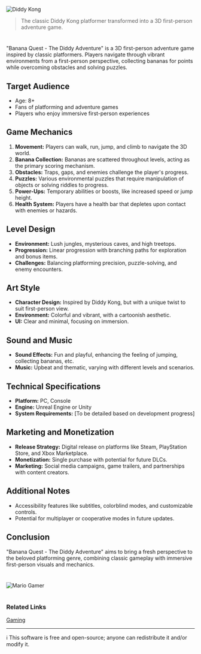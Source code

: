 ![Diddy Kong](https://github.com/sourceduty/Diddy_Kong/assets/123030236/7cec8ef5-54b6-4793-b9e6-30b5142ab89a)

> The classic Diddy Kong platformer transformed into a 3D first-person adventure game.

#

"Banana Quest - The Diddy Adventure" is a 3D first-person adventure game inspired by classic platformers. Players navigate through vibrant environments from a first-person perspective, collecting bananas for points while overcoming obstacles and solving puzzles.

## Target Audience
- Age: 8+
- Fans of platforming and adventure games
- Players who enjoy immersive first-person experiences

## Game Mechanics
1. **Movement:** Players can walk, run, jump, and climb to navigate the 3D world.
2. **Banana Collection:** Bananas are scattered throughout levels, acting as the primary scoring mechanism.
3. **Obstacles:** Traps, gaps, and enemies challenge the player's progress.
4. **Puzzles:** Various environmental puzzles that require manipulation of objects or solving riddles to progress.
5. **Power-Ups:** Temporary abilities or boosts, like increased speed or jump height.
6. **Health System:** Players have a health bar that depletes upon contact with enemies or hazards.

## Level Design
- **Environment:** Lush jungles, mysterious caves, and high treetops.
- **Progression:** Linear progression with branching paths for exploration and bonus items.
- **Challenges:** Balancing platforming precision, puzzle-solving, and enemy encounters.

## Art Style
- **Character Design:** Inspired by Diddy Kong, but with a unique twist to suit first-person view.
- **Environment:** Colorful and vibrant, with a cartoonish aesthetic.
- **UI:** Clear and minimal, focusing on immersion.

## Sound and Music
- **Sound Effects:** Fun and playful, enhancing the feeling of jumping, collecting bananas, etc.
- **Music:** Upbeat and thematic, varying with different levels and scenarios.

## Technical Specifications
- **Platform:** PC, Console
- **Engine:** Unreal Engine or Unity
- **System Requirements:** [To be detailed based on development progress]

## Marketing and Monetization
- **Release Strategy:** Digital release on platforms like Steam, PlayStation Store, and Xbox Marketplace.
- **Monetization:** Single purchase with potential for future DLCs.
- **Marketing:** Social media campaigns, game trailers, and partnerships with content creators.

## Additional Notes
- Accessibility features like subtitles, colorblind modes, and customizable controls.
- Potential for multiplayer or cooperative modes in future updates.

## Conclusion
"Banana Quest - The Diddy Adventure" aims to bring a fresh perspective to the beloved platforming genre, combining classic gameplay with immersive first-person visuals and mechanics.

#

![Mario Gamer](https://github.com/user-attachments/assets/f7af2f34-656b-43f6-9ce3-4d986a246e46)

#
### Related Links

[Gaming](https://github.com/sourceduty/Gaming)

***
ℹ️ This software is free and open-source; anyone can redistribute it and/or modify it.
